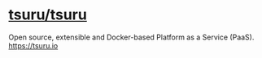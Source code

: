 # [tsuru/tsuru](https://github.com/tsuru/tsuru)

Open source, extensible and Docker-based Platform as a Service (PaaS). https://tsuru.io
